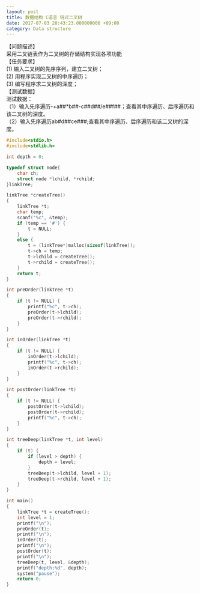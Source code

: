 ```yaml
---
layout: post
title: 数据结构 C语言 链式二叉树
date: 2017-07-03 20:43:23.000000000 +09:00
category: Data structure
---
```

【问题描述】  
采用二叉链表作为二叉树的存储结构实现各项功能  
【任务要求】  
(1)	 输入二叉树的先序序列，建立二叉树；  
(2)	  用程序实现二叉树的中序遍历；  
(3)	  编写程序求二叉树的深度；   
【测试数据】  
测试数据：    
（1）输入先序遍历-+a##*b##-c##d##/e##f##；查看其中序遍历、后序遍历和该二叉树的深度。  
（2）输入先序遍历ab#d##ce###;查看其中序遍历、后序遍历和该二叉树的深度。  

```c
#include<stdio.h>
#include<stdlib.h>

int depth = 0;

typedef struct node{
	char ch;
	struct node *lchild, *rchild;
}linkTree;

linkTree *createTree()
{
	linkTree *t;
	char temp;
	scanf("%c", &temp);
	if (temp == '#') {
		t = NULL;
	}
	else {
		t = (linkTree*)malloc(sizeof(linkTree));
		t->ch = temp;
		t->lchild = createTree();
		t->rchild = createTree();
	}
	return t;
}

int preOrder(linkTree *t)
{
	if (t != NULL) {
		printf("%c", t->ch);
		preOrder(t->lchild);
		preOrder(t->rchild);
	}
}

int inOrder(linkTree *t)
{
	if (t != NULL) {
		inOrder(t->lchild);
		printf("%c", t->ch);
		inOrder(t->rchild);
	}
}

int postOrder(linkTree *t)
{
	if (t != NULL) {
		postOrder(t->lchild);
		postOrder(t->rchild);
		printf("%c", t->ch);
	}
}

int treeDeep(linkTree *t, int level)
{
	if (t) {
		if (level > depth) {
			depth = level;
		}
		treeDeep(t->lchild, level + 1);
		treeDeep(t->rchild, level + 1);
	}
}

int main()
{
	linkTree *t = createTree();
	int level = 1;
	printf("\n");
	preOrder(t);
	printf("\n");
	inOrder(t);
	printf("\n");
	postOrder(t);
	printf("\n");
	treeDeep(t, level, &depth);
	printf("depth:%d", depth);
	system("pause");
	return 0;
}
```